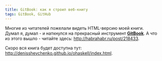 ```yaml
---
title: GitBook: как я строил веб-книгу
tags: GitBook, GitHub
---
```


Многие из читателей пожелали видеть HTML-версию моей книги. Думал я, думал - и наткнулся на прекрасный инструмент **<a href="http://www.gitbook.io/">GitBook</a>**. А что из этого вышло - читайте здесь: http://habrahabr.ru/post/218433.

Скоро вся книга будет доступна тут: http://denisshevchenko.github.io/ohaskell/index.html.
